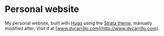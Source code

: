 # Personal website
My personal website, built with [Hugo](http://www.gohugo.io) using the [Strata theme](https://github.com/digitalcraftsman/hugo-strata-theme), manually modified after.
Visit it at [www.dvcarrillo.com](http://www.dvcarrillo.com).
